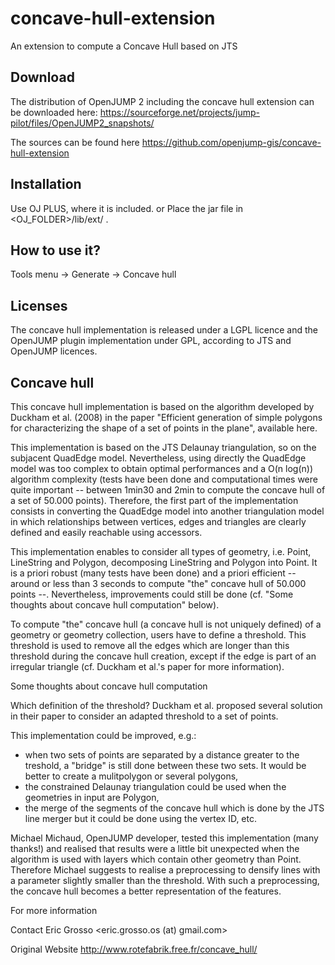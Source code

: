 # concave-hull-extension

An extension to compute a Concave Hull based on JTS

## Download

The distribution of OpenJUMP 2 including the concave hull extension can be downloaded here:
https://sourceforge.net/projects/jump-pilot/files/OpenJUMP2_snapshots/

The sources can be found here
https://github.com/openjump-gis/concave-hull-extension

## Installation

Use OJ PLUS, where it is included.
or
Place the jar file in <OJ_FOLDER>/lib/ext/ .


## How to use it?

Tools menu -> Generate -> Concave hull


## Licenses

The concave hull implementation is released under a LGPL licence and the
OpenJUMP plugin implementation under GPL, according to JTS and OpenJUMP
licences.



## Concave hull

This concave hull implementation is based on the algorithm developed by
Duckham et al. (2008) in the paper "Efficient generation of simple polygons
for characterizing the shape of a set of points in the plane", available here.

This implementation is based on the JTS Delaunay triangulation, so on the
subjacent QuadEdge model. Nevertheless, using directly the QuadEdge model was
too complex to obtain optimal performances and a O(n log(n)) algorithm
complexity (tests have been done and computational times were quite important
-- between 1min30 and 2min to compute the concave hull of a set of 50.000
points). Therefore, the first part of the implementation consists in converting
the QuadEdge model into another triangulation model in which relationships
between vertices, edges and triangles are clearly defined and easily reachable
using accessors.

This implementation enables to consider all types of geometry, i.e. Point,
LineString and Polygon, decomposing LineString and Polygon into Point.
It is a priori robust (many tests have been done) and a priori efficient --
around or less than 3 seconds to compute "the" concave hull of 50.000 points
--. Nevertheless, improvements could still be done (cf. "Some thoughts about
concave hull computation" below).

To compute "the" concave hull (a concave hull is not uniquely defined) of a
geometry or geometry collection, users have to define a threshold.
This threshold is used to remove all the edges which are longer than this
threshold during the concave hull creation, except if the edge is part of an
irregular triangle (cf. Duckham et al.'s paper for more information).


Some thoughts about concave hull computation

Which definition of the threshold? Duckham et al. proposed several solution in
their paper to consider an adapted threshold to a set of points.

This implementation could be improved, e.g.:

- when two sets of points are separated by a distance greater to the treshold,
  a "bridge" is still done between these two sets. It would be better to create   a mulitpolygon or several polygons,
- the constrained Delaunay triangulation could be used when the geometries in
  input are Polygon,
- the merge of the segments of the concave hull which is done by the JTS line
  merger but it could be done using the vertex ID,
  etc.

Michael Michaud, OpenJUMP developer, tested this implementation (many thanks!)
and realised that results were a little bit unexpected when the algorithm is
used with layers which contain other geometry than Point. Therefore Michael
suggests to realise a preprocessing to densify lines with a parameter slightly
smaller than the threshold. With such a preprocessing, the concave hull becomes a better representation of the features.


For more information

Contact
Eric Grosso <eric.grosso.os (at) gmail.com>

Original Website
http://www.rotefabrik.free.fr/concave_hull/

